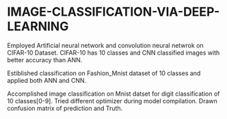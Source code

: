 # IMAGE-CLASSIFICATION-VIA-DEEP-LEARNING
Employed Artificial neural network and convolution neural netwrok on CIFAR-10 Dataset.
CIFAR-10 has 10 classes and CNN classified images with better accuracy than ANN. 

Estiblished classification on Fashion_Mnist dataset of 10 classes and applied both ANN and CNN.

Accomplished image classification on Mnist datset for digit classification of 10 classes[0-9].
Tried different optimizer during model compilation. Drawn confusion matrix of prediction and Truth.

